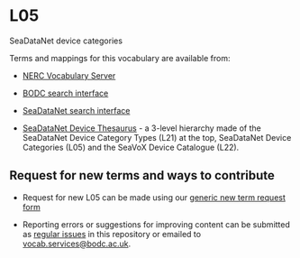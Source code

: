 # L05
SeaDataNet device categories

Terms and mappings for this vocabulary are available from:

* [NERC Vocabulary Server](http://vocab.nerc.ac.uk/collection/L05/current/)

* [BODC search interface](https://www.bodc.ac.uk/resources/vocabularies/vocabulary_search/L05/)

* [SeaDataNet search interface](http://seadatanet.maris2.nl/v_bodc_vocab_v2/search.asp?lib=L05)

* [SeaDataNet Device Thesaurus](http://vocab.nerc.ac.uk/scheme/SDNDEV/current/) - a 3-level hierarchy made of the SeaDataNet Device Category Types (L21) at the top, SeaDataNet Device Categories (L05) and the SeaVoX Device Catalogue (L22). 

## Request for new terms and ways to contribute
- Request for new L05 can be made using our [generic new term request form](https://tinyurl.com/wmwn3z)

- Reporting errors or suggestions for improving content can be submitted as [regular issues](https://github.com/nvs-vocabs/L05/issues/new) in this repository or emailed to vocab.services@bodc.ac.uk.
